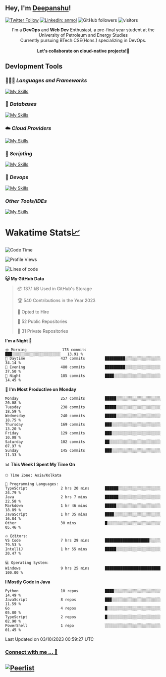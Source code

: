 ## Hey, I'm [Deepanshu](https://bio.link/deepanshgk)!

[![Twitter Follow](https://img.shields.io/twitter/follow/deepanshuurawat?label=Follow)](https://twitter.com/intent/follow?screen_name=deepanshuurawat)
[![Linkedin: anmol](https://img.shields.io/badge/-deepanshu-blue?style=flat-square&logo=Linkedin&logoColor=white&link=https://www.linkedin.com/in/deepanshu-rawat6/)](https://www.linkedin.com/in/deepanshu-rawat6/)
![GitHub followers](https://img.shields.io/github/followers/deepanshu-rawat6?label=Follow&style=social)
![visitors](https://visitor-badge.laobi.icu/badge?page_id=deepanshu-rawat6.deepanshu-rawat6)


<div align="center">
I'm a <b>DevOps</b> and <b>Web Dev</b> Enthusiast, a pre-final year student at the University of Petroleum and Energy Studies <br> Currently pursuing BTech CSE(Hons.) specializing in DevOps.
</div>

<br>

<div align="center">
 <b>Let's collaborate on cloud-native projects!🚀</b>
</div>

## **Devlopment Tools**

### 🧑🏻‍💻 *Languages and Frameworks*
[![My Skills](https://skillicons.dev/icons?i=go,java,py,flask,js,nodejs,express,html,css&theme=dark)](https://skillicons.dev)

### 🛅 *Databases*
[![My Skills](https://skillicons.dev/icons?i=mysql,mongodb,postgres&theme=dark)](https://skillicons.dev)

### ☁️ *Cloud Providers*
[![My Skills](https://skillicons.dev/icons?i=aws,gcp,netlify&theme=dark)](https://skillicons.dev)

### 📜 *Scripting*
[![My Skills](https://skillicons.dev/icons?i=bash&theme=dark)](https://skillicons.dev)

### 👀 *Devops*
[![My Skills](https://skillicons.dev/icons?i=docker,kubernetes,githubactions,jenkins,grafana,prometheus&theme=dark)](https://skillicons.dev)

### *Other Tools/IDEs*
[![My Skills](https://skillicons.dev/icons?i=git,github,vscode,idea,maven&theme=dark)](https://skillicons.dev)

# Wakatime Stats📈

<!--START_SECTION:waka-->
![Code Time](http://img.shields.io/badge/Code%20Time-46%20hrs%2010%20mins-blue)

![Profile Views](http://img.shields.io/badge/Profile%20Views-11-blue)

![Lines of code](https://img.shields.io/badge/From%20Hello%20World%20I%27ve%20Written-1.2%20million%20lines%20of%20code-blue)

**🐱 My GitHub Data** 

> 📦 137.1 kB Used in GitHub's Storage 
 > 
> 🏆 540 Contributions in the Year 2023
 > 
> 💼 Opted to Hire
 > 
> 📜 52 Public Repositories 
 > 
> 🔑 31 Private Repositories 
 > 
**I'm a Night 🦉** 

```text
🌞 Morning                178 commits         ███░░░░░░░░░░░░░░░░░░░░░░   13.91 % 
🌆 Daytime                437 commits         █████████░░░░░░░░░░░░░░░░   34.14 % 
🌃 Evening                480 commits         █████████░░░░░░░░░░░░░░░░   37.50 % 
🌙 Night                  185 commits         ████░░░░░░░░░░░░░░░░░░░░░   14.45 % 
```
📅 **I'm Most Productive on Monday** 

```text
Monday                   257 commits         █████░░░░░░░░░░░░░░░░░░░░   20.08 % 
Tuesday                  238 commits         █████░░░░░░░░░░░░░░░░░░░░   18.59 % 
Wednesday                240 commits         █████░░░░░░░░░░░░░░░░░░░░   18.75 % 
Thursday                 169 commits         ███░░░░░░░░░░░░░░░░░░░░░░   13.20 % 
Friday                   129 commits         ███░░░░░░░░░░░░░░░░░░░░░░   10.08 % 
Saturday                 102 commits         ██░░░░░░░░░░░░░░░░░░░░░░░   07.97 % 
Sunday                   145 commits         ███░░░░░░░░░░░░░░░░░░░░░░   11.33 % 
```


📊 **This Week I Spent My Time On** 

```text
🕑︎ Time Zone: Asia/Kolkata

💬 Programming Languages: 
TypeScript               2 hrs 20 mins       ██████░░░░░░░░░░░░░░░░░░░   24.79 % 
Java                     2 hrs 7 mins        ██████░░░░░░░░░░░░░░░░░░░   22.58 % 
Markdown                 1 hr 46 mins        █████░░░░░░░░░░░░░░░░░░░░   18.89 % 
JavaScript               1 hr 35 mins        ████░░░░░░░░░░░░░░░░░░░░░   16.84 % 
Other                    30 mins             █░░░░░░░░░░░░░░░░░░░░░░░░   05.46 % 

🔥 Editors: 
VS Code                  7 hrs 29 mins       ████████████████████░░░░░   79.53 % 
IntelliJ                 1 hr 55 mins        █████░░░░░░░░░░░░░░░░░░░░   20.47 % 

💻 Operating System: 
Windows                  9 hrs 25 mins       █████████████████████████   100.00 % 
```

**I Mostly Code in Java** 

```text
Python                   10 repos            ████░░░░░░░░░░░░░░░░░░░░░   14.49 % 
JavaScript               8 repos             ███░░░░░░░░░░░░░░░░░░░░░░   11.59 % 
Go                       4 repos             █░░░░░░░░░░░░░░░░░░░░░░░░   05.80 % 
TypeScript               2 repos             █░░░░░░░░░░░░░░░░░░░░░░░░   02.90 % 
PowerShell               1 repo              ░░░░░░░░░░░░░░░░░░░░░░░░░   01.45 % 
```




 Last Updated on 03/10/2023 00:59:27 UTC
<!--END_SECTION:waka-->



### [Connect with me ... 💬](https://bio.link/deepanshgk) 
[![Peerlist](https://github-readme-badge.peerlist.io/api/deepanshurawat6?style=social)](https://peerlist.io/deepanshurawat6) 
---

<!--- 
![Snake animation](https://github.com/deepanshu-rawat6/deepanshu-rawat6/blob/output/github-contribution-grid-snake.svg)
---
--->

<!--- 
[![@deepanshurawat6's Holopin board](https://holopin.io/api/user/board?user=deepanshurawat6)](https://holopin.io/@deepanshurawat6)
---
--->
